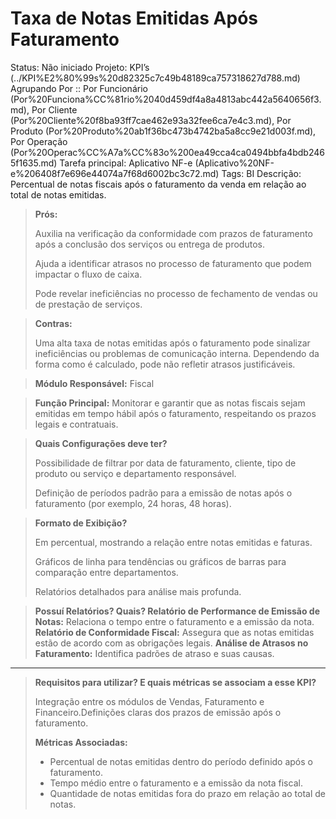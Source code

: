 # Taxa de Notas Emitidas Após Faturamento

Status: Não iniciado
Projeto: KPI’s (../KPI%E2%80%99s%20d82325c7c49b48189ca757318627d788.md)
Agrupando Por :: Por Funcionário (Por%20Funciona%CC%81rio%2040d459df4a8a4813abc442a5640656f3.md), Por Cliente (Por%20Cliente%20f8ba93ff7cae462e93a32fee6ca7e4c3.md), Por Produto (Por%20Produto%20ab1f36bc473b4742ba5a8cc9e21d003f.md), Por Operação (Por%20Operac%CC%A7a%CC%83o%200ea49cca4ca0494bbfa4bdb2465f1635.md)
Tarefa principal: Aplicativo NF-e (Aplicativo%20NF-e%206408f7e696e44074a7f68d6002bc3c72.md)
Tags: BI
Descrição: Percentual de notas fiscais após o faturamento da venda em relação ao total de notas emitidas.

> **Prós:**
> 
> 
> Auxilia na verificação da conformidade com prazos de faturamento após a conclusão dos serviços ou entrega de produtos.
> 
> Ajuda a identificar atrasos no processo de faturamento que podem impactar o fluxo de caixa.
> 
> Pode revelar ineficiências no processo de fechamento de vendas ou de prestação de serviços.
> 

> **Contras:**
> 
> 
> Uma alta taxa de notas emitidas após o faturamento pode sinalizar ineficiências ou problemas de comunicação interna.
> Dependendo da forma como é calculado, pode não refletir atrasos justificáveis.
> 

> **Módulo Responsável:**
Fiscal
> 

> **Função Principal:**
Monitorar e garantir que as notas fiscais sejam emitidas em tempo hábil após o faturamento, respeitando os prazos legais e contratuais.
> 

> **Quais Configurações deve ter?**
> 
> 
> Possibilidade de filtrar por data de faturamento, cliente, tipo de produto ou serviço e departamento responsável.
> 
> Definição de períodos padrão para a emissão de notas após o faturamento (por exemplo, 24 horas, 48 horas).
> 

> **Formato de Exibição?**
> 
> 
> Em percentual, mostrando a relação entre notas emitidas e faturas.
> 
> Gráficos de linha para tendências ou gráficos de barras para comparação entre departamentos.
> 
> Relatórios detalhados para análise mais profunda.
> 

> **Possuí Relatórios? Quais?
Relatório de Performance de Emissão de Notas:** 
Relaciona o tempo entre o faturamento e a emissão da nota.
**Relatório de Conformidade Fiscal:**
Assegura que as notas emitidas estão de acordo com as obrigações legais.
**Análise de Atrasos no Faturamento:**
Identifica padrões de atraso e suas causas.
****
> 

> **Requisitos para utilizar? E quais métricas se associam a esse KPI?**
> 
> 
> Integração entre os módulos de Vendas, Faturamento e Financeiro.Definições claras dos prazos de emissão após o faturamento.
> 
> **Métricas Associadas:**
> 
> - Percentual de notas emitidas dentro do período definido após o faturamento.
> - Tempo médio entre o faturamento e a emissão da nota fiscal.
> - Quantidade de notas emitidas fora do prazo em relação ao total de notas.